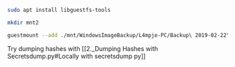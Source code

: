 ```bash - kali
sudo apt install libguestfs-tools
```

```bash - kali
mkdir mnt2
```

```bash - kali
guestmount --add ./mnt/WindowsImageBackup/L4mpje-PC/Backup\ 2019-02-22\ 124351/9b9cfbc4-369e-11e9-a17c-806e6f6e6963.vhd --inspector --ro ./mnt2/
```

Try dumping hashes with [[2._Dumping Hashes with Secretsdump.py#Locally with secretsdump py]]

